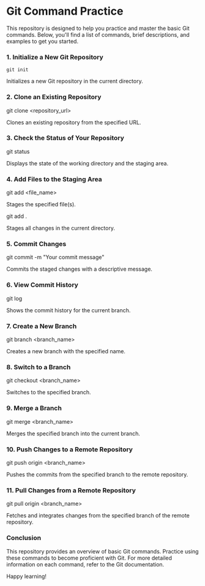 # Git Command Practice

This repository is designed to help you practice and master the basic Git commands. Below, you'll find a list of commands, brief descriptions, and examples to get you started.

### 1. Initialize a New Git Repository

`git init`

Initializes a new Git repository in the current directory.

### 2. Clone an Existing Repository

git clone <repository_url>

Clones an existing repository from the specified URL.

### 3. Check the Status of Your Repository

git status

Displays the state of the working directory and the staging area.

### 4. Add Files to the Staging Area

git add <file_name>

Stages the specified file(s).

git add .

Stages all changes in the current directory.

### 5. Commit Changes

git commit -m "Your commit message"

Commits the staged changes with a descriptive message.

### 6. View Commit History

git log

Shows the commit history for the current branch.

### 7. Create a New Branch

git branch <branch_name>

Creates a new branch with the specified name.

### 8. Switch to a Branch

git checkout <branch_name>

Switches to the specified branch.

### 9. Merge a Branch

git merge <branch_name>

Merges the specified branch into the current branch.

### 10. Push Changes to a Remote Repository

git push origin <branch_name>

Pushes the commits from the specified branch to the remote repository.

### 11. Pull Changes from a Remote Repository

git pull origin <branch_name>

Fetches and integrates changes from the specified branch of the remote repository.

### Conclusion
This repository provides an overview of basic Git commands. Practice using these commands to become proficient with Git. For more detailed information on each command, refer to the Git documentation.

Happy learning!